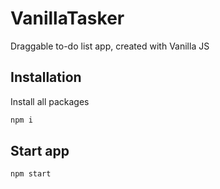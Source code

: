 # VanillaTasker
Draggable to-do list app, created with Vanilla JS

## Installation
Install all packages
```bash
npm i
```

## Start app
```bash
npm start
```

